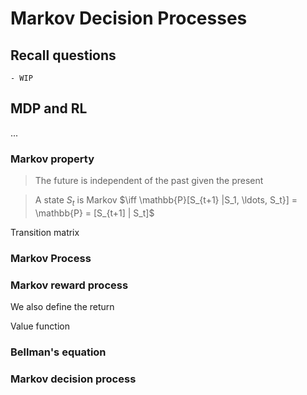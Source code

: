 # Markov Decision Processes

## Recall questions
    - WIP

## MDP and RL

...

### Markov property

>The future is independent of the past given the present

>A state $S_t$ is Markov $\iff \mathbb{P}[S_{t+1} |S_1, \ldots, S_t}] = \mathbb{P} = [S_{t+1] | S_t]$ 

Transition matrix

### Markov Process

### Markov reward process

We also define the return


Value function

### Bellman's equation


### Markov decision process